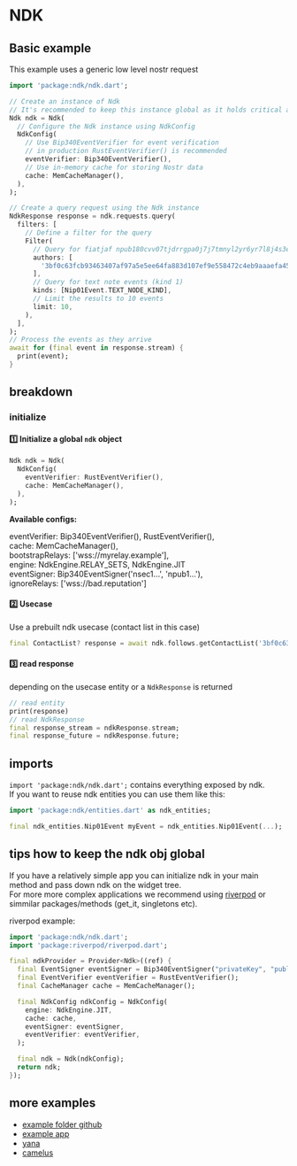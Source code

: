 # NDK

## Basic example

This example uses a generic low level nostr request

```dart
import 'package:ndk/ndk.dart';

// Create an instance of Ndk
// It's recommended to keep this instance global as it holds critical application state
Ndk ndk = Ndk(
  // Configure the Ndk instance using NdkConfig
  NdkConfig(
    // Use Bip340EventVerifier for event verification
    // in production RustEventVerifier() is recommended
    eventVerifier: Bip340EventVerifier(),
    // Use in-memory cache for storing Nostr data
    cache: MemCacheManager(),
  ),
);

// Create a query request using the Ndk instance
NdkResponse response = ndk.requests.query(
  filters: [
    // Define a filter for the query
    Filter(
      // Query for fiatjaf npub180cvv07tjdrrgpa0j7j7tmnyl2yr6yr7l8j4s3evf6u64th6gkwsyjh6w6
      authors: [
        '3bf0c63fcb93463407af97a5e5ee64fa883d107ef9e558472c4eb9aaaefa459d'
      ],
      // Query for text note events (kind 1)
      kinds: [Nip01Event.TEXT_NODE_KIND],
      // Limit the results to 10 events
      limit: 10,
    ),
  ],
);
// Process the events as they arrive
await for (final event in response.stream) {
  print(event);
}
```

## breakdown

### initialize

#### 1️⃣ Initialize a global `ndk` object

```dart
Ndk ndk = Ndk(
  NdkConfig(
    eventVerifier: RustEventVerifier(),
    cache: MemCacheManager(),
  ),
);
```

**Available configs:**

eventVerifier: Bip340EventVerifier(), RustEventVerifier(), \
cache: MemCacheManager(), \
bootstrapRelays: ['wss://myrelay.example'], \
engine: NdkEngine.RELAY_SETS, NdkEngine.JIT \
eventSigner: Bip340EventSigner('nsec1...', 'npub1...'), \
ignoreRelays: ['wss://bad.reputation']

#### 2️⃣ Usecase

Use a prebuilt ndk usecase (contact list in this case)

```dart
final ContactList? response = await ndk.follows.getContactList('3bf0c63fcb93463407af97a5e5ee64fa883d107ef9e558472c4eb9aaaefa459d');
```

#### 3️⃣ read response

depending on the usecase entity or a `NdkResponse` is returned

```dart
// read entity
print(response)
// read NdkResponse
final response_stream = ndkResponse.stream;
final response_future = ndkResponse.future;
```

## imports

`import 'package:ndk/ndk.dart';` contains everything exposed by ndk.\
If you want to reuse ndk entities you can use them like this:

```dart
import 'package:ndk/entities.dart' as ndk_entities;

final ndk_entities.Nip01Event myEvent = ndk_entities.Nip01Event(...);
```

## tips how to keep the ndk obj global

If you have a relatively simple app you can initialize ndk in your main method and pass down ndk on the widget tree.\
For more more complex applications we recommend using [riverpod](<[test](https://pub.dev/packages/riverpod)>) or simmilar packages/methods (get_it, singletons etc).

riverpod example:

```dart
import 'package:ndk/ndk.dart';
import 'package:riverpod/riverpod.dart';

final ndkProvider = Provider<Ndk>((ref) {
  final EventSigner eventSigner = Bip340EventSigner("privateKey", "publicKey");
  final EventVerifier eventVerifier = RustEventVerifier();
  final CacheManager cache = MemCacheManager();

  final NdkConfig ndkConfig = NdkConfig(
    engine: NdkEngine.JIT,
    cache: cache,
    eventSigner: eventSigner,
    eventVerifier: eventVerifier,
  );

  final ndk = Ndk(ndkConfig);
  return ndk;
});
```

## more examples

- [example folder github](https://github.com/relaystr/dart_ndk/tree/master/example)
- [example app](https://github.com/relaystr/dart_ndk/tree/master/sample-app)
- [yana](https://github.com/frnandu/yana)
- [camelus](https://github.com/leo-lox/camelus)
